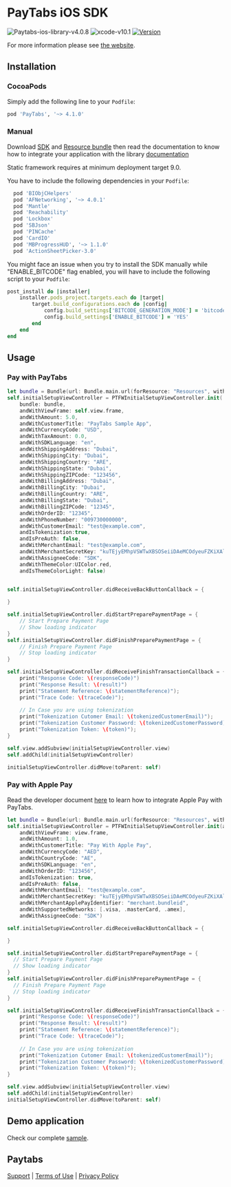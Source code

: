 PayTabs iOS SDK
========
![Paytabs-ios-library-v4.0.8](https://img.shields.io/badge/Paytabs%20IOS%20library-v4.0.10-green.svg)
![xcode-v10.1](https://img.shields.io/badge/xcode-v10.1-green.svg)
[![Version](https://img.shields.io/cocoapods/v/PayTabs.svg?style=flat)](https://cocoapods.org/pods/PayTabs)



For more information please see [the website][1].


## Installation

### CocoaPods

Simply add the following line to your `Podfile`:

```ruby
pod 'PayTabs', '~> 4.1.0'
```

### Manual

Download [SDK][sdk] and [Resource bundle][bundle] then read the documentation to know how to integrate your application with the library
[documentation](https://dev.paytabs.com/docs/ios/)

Static framework requires at minimum deployment target 9.0.

You have to include the following dependencies in your  `Podfile`:
```ruby
  pod 'BIObjCHelpers'
  pod 'AFNetworking', '~> 4.0.1'
  pod 'Mantle'
  pod 'Reachability'
  pod 'Lockbox'
  pod 'SBJson'
  pod 'PINCache'
  pod 'CardIO'
  pod 'MBProgressHUD', '~> 1.1.0'
  pod 'ActionSheetPicker-3.0'
```

You might face an issue when you try to install the SDK manually while "ENABLE_BITCODE" flag enabled, you will have to include the following script to your `Podfile`:

```ruby
post_install do |installer|
    installer.pods_project.targets.each do |target|
        target.build_configurations.each do |config|
            config.build_settings['BITCODE_GENERATION_MODE'] = 'bitcode'
            config.build_settings['ENABLE_BITCODE'] = 'YES'
        end
    end
end
```
## Usage

### Pay with PayTabs

```swift
let bundle = Bundle(url: Bundle.main.url(forResource: "Resources", withExtension: "bundle")!)
self.initialSetupViewController = PTFWInitialSetupViewController.init(
    bundle: bundle,
    andWithViewFrame: self.view.frame,
    andWithAmount: 5.0,
    andWithCustomerTitle: "PayTabs Sample App",
    andWithCurrencyCode: "USD",
    andWithTaxAmount: 0.0,
    andWithSDKLanguage: "en",
    andWithShippingAddress: "Dubai",
    andWithShippingCity: "Dubai",
    andWithShippingCountry: "ARE",
    andWithShippingState: "Dubai",
    andWithShippingZIPCode: "123456",
    andWithBillingAddress: "Dubai",
    andWithBillingCity: "Dubai",
    andWithBillingCountry: "ARE",
    andWithBillingState: "Dubai",
    andWithBillingZIPCode: "12345",
    andWithOrderID: "12345",
    andWithPhoneNumber: "009730000000",
    andWithCustomerEmail: "test@example.com",
    andIsTokenization:true,
    andIsPreAuth: false,
    andWithMerchantEmail: "test@example.com",
    andWithMerchantSecretKey: "kuTEjyEMhpVSWTwXBSOSeiiDAeMCOdyeuFZKiXAlhzjSKqswUWAgbCaYFivjvYzCWaWJbRszhjZuEQqsUycVzLddSyMIaZiQLlRqlp",
    andWithAssigneeCode: "SDK",
    andWithThemeColor:UIColor.red,
    andIsThemeColorLight: false)


self.initialSetupViewController.didReceiveBackButtonCallback = {
    
}

self.initialSetupViewController.didStartPreparePaymentPage = {
    // Start Prepare Payment Page
    // Show loading indicator
}
self.initialSetupViewController.didFinishPreparePaymentPage = {
    // Finish Prepare Payment Page
    // Stop loading indicator
}

self.initialSetupViewController.didReceiveFinishTransactionCallback = {(responseCode, result, transactionID, tokenizedCustomerEmail, tokenizedCustomerPassword, token, transactionState, statementReference, traceCode) in
    print("Response Code: \(responseCode)")
    print("Response Result: \(result)")
    print("Statement Reference: \(statementReference)");
    print("Trace Code: \(traceCode)");
    
    // In Case you are using tokenization
    print("Tokenization Cutomer Email: \(tokenizedCustomerEmail)");
    print("Tokenization Customer Password: \(tokenizedCustomerPassword)");
    print("Tokenization Token: \(token)");
}

self.view.addSubview(initialSetupViewController.view)
self.addChild(initialSetupViewController)

initialSetupViewController.didMove(toParent: self)

```

### Pay with Apple Pay

Read the developer document [here][applepaydoc] to learn how to integrate Apple Pay with PayTabs. 

```swift
let bundle = Bundle(url: Bundle.main.url(forResource: "Resources", withExtension: "bundle")!)
self.initialSetupViewController = PTFWInitialSetupViewController.init(applePayWith: bundle,
    andWithViewFrame: view.frame,
    andWithAmount: 1.0,
    andWithCustomerTitle: "Pay With Apple Pay",
    andWithCurrencyCode: "AED",
    andWithCountryCode: "AE",
    andWithSDKLanguage: "en",
    andWithOrderID: "123456",
    andIsTokenization: true,
    andIsPreAuth: false,
    andWithMerchantEmail: "test@example.com",
    andWithMerchantSecretKey: "kuTEjyEMhpVSWTwXBSOSeiiDAeMCOdyeuFZKiXAlhzjSKqswUWAgbCaYFivjvYzCWaWJbRszhjZddQqsUycVzLSyMIaZiQLlRqlp",
    andWithMerchantApplePayIdentifier: "merchant.bundleid",
    andWithSupportedNetworks: [.visa, .masterCard, .amex],
    andWithAssigneeCode: "SDK")

self.initialSetupViewController.didReceiveBackButtonCallback = {

}

self.initialSetupViewController.didStartPreparePaymentPage = {
  // Start Prepare Payment Page
  // Show loading indicator
}
self.initialSetupViewController.didFinishPreparePaymentPage = {
  // Finish Prepare Payment Page
  // Stop loading indicator
}

self.initialSetupViewController.didReceiveFinishTransactionCallback = {(responseCode, result, transactionID, tokenizedCustomerEmail, tokenizedCustomerPassword, token, transactionState, statementReference, traceCode) in
    print("Response Code: \(responseCode)")
    print("Response Result: \(result)")
    print("Statement Reference: \(statementReference)");
    print("Trace Code: \(traceCode)");
    
    // In Case you are using tokenization
    print("Tokenization Cutomer Email: \(tokenizedCustomerEmail)");
    print("Tokenization Customer Password: \(tokenizedCustomerPassword)");
    print("Tokenization Token: \(token)");
}

self.view.addSubview(initialSetupViewController.view)
self.addChild(initialSetupViewController)
initialSetupViewController.didMove(toParent: self)
```

## Demo application

Check our complete [sample][sample].

## Paytabs
[Support][2] | [Terms of Use][3] | [Privacy Policy][4]

 [1]: https://dev.paytabs.com/docs/ios/
 [2]: https://www.paytabs.com/en/support/
 [3]: https://www.paytabs.com/en/terms-of-use/
 [4]: https://www.paytabs.com/en/privacy-policy/
 [sdk]: https://github.com/paytabscom/paytabs-ios-library-sample/tree/PT2/sources/paytabs-iOS.framework
 [bundle]: https://github.com/paytabscom/paytabs-ios-library-sample/tree/PT2/sources/Resources.bundle
 [sample]: https://github.com/paytabscom/paytabs-ios-library-sample/tree/PT2/sample
 [applepaydoc]: https://dev.paytabs.com/docs/ios/#configure-apple-pay
